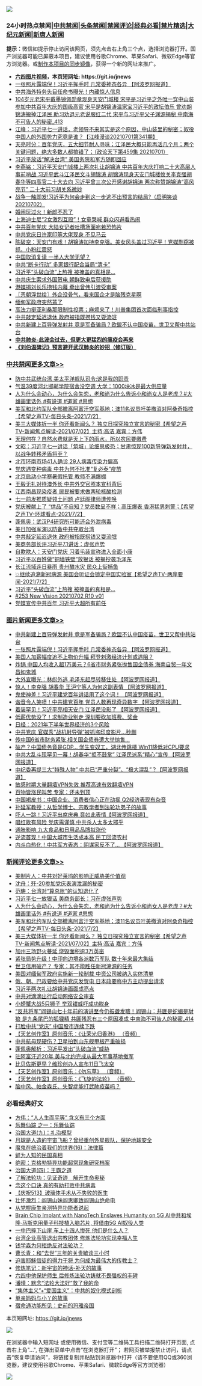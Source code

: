 ![](https://raw.githubusercontent.com/fqnews/bnews/master/64photo/fqnews-qr.jpg)

<div id="tt">
<h3>24小时热点禁闻|<a href="#%E4%B8%AD%E5%85%B1%E7%A6%81%E9%97%BB%E6%9B%B4%E5%A4%9A%E6%96%87%E7%AB%A0">中共禁闻</a>|<a href="#%E5%9B%BE%E7%89%87%E6%96%B0%E9%97%BB%E6%9B%B4%E5%A4%9A%E6%96%87%E7%AB%A0">头条禁闻</a>|<a href="#%E6%96%B0%E9%97%BB%E8%AF%84%E8%AE%BA%E6%9B%B4%E5%A4%9A%E6%96%87%E7%AB%A0">禁闻评论|<a href="#%E5%BF%85%E7%9C%8B%E7%BB%8F%E5%85%B8%E5%A5%BD%E6%96%87">经典必看|<a href="/video.md#%E7%A6%81%E7%89%87%E7%B2%BE%E9%80%89">禁片精选</a>|<a href="https://github.com/fqnews/djy/blob/master/gb/nf1351518.md#1">大纪元新闻</a>|<a href="https://github.com/fqnews/ntdtv/blob/master/gb/prog204.md#1">新唐人新闻</a></h3>
<div><b>提示：</b>微信如提示停止访问该网页，须先点击右上角三个点，选择浏览器打开。国产浏览器可能已屏蔽本项目，建议使用谷歌Chrome、苹果Safari、微软Edge等官方浏览器。或<a href="https://github.com/fqnews/bnews/blob/master/%E5%88%B6%E4%BD%9Cgit%E7%A6%81%E9%97%BB%E9%95%9C%E5%83%8F.md">制作本项目的同步镜像</a>，获得一个新的网址来推广。</div>
<ul>
<li><b><a href="http://d1.bdrive.tk/64.mp4" target="_blank">六四图片视频</a>，本页短网址: https://git.io/jnews</b></li>
<li><a href="/topimagenews/20210702/1578867.md">一张照片露端倪！习近平挥手时 几常委神态各异 【阿波罗网报道】</a></li>
<li><a href="/cbnews/20210702/1578759.md">中共海外特务头目任命书曝光！内藏惊人信息</a></li>
<li><a href="/comments/20210702/1578894.md">104岁元老宋平戴墨镜佩勋章现身天安门城楼 宋平是习近平之外唯一穿中山装参加中共百年大庆的国级高官 宋平是胡锦涛温家宝习近平的政坛伯乐 曾劝胡锦涛搬掉江泽民 助习劝退元老说服红二代 宋平与习近平父子渊源揭秘 中南海不可告人的秘密_413</a></li>
<li><a href="/cbnews/20210702/1578879.md">江峰：习近平七一讲话，老领导不来其实是这个原因，中山装里的秘密；奴役中国人的外国势力究竟是谁？【江峰漫谈20210701第341期】</a></li>
<li><a href="/cbnews/20210702/1578835.md">天亮时分：百年党庆，五大细节耐人寻味；江泽民大概只能再活几个月；两个关键问题，绝大多数人都搞错了；（政论天下第459集 20210701）</a></li>
<li><a href="/cbnews/20210702/1578908.md">习近平放话“解决台湾” 美国务院和军方随即回应</a></li>
<li><a href="/comments/20210702/1578927.md">李燕铭：习近平天安门城楼上两次礼让胡锦涛 中共百年大庆打响二十大高层人事前哨战 习近平武斗江泽民文斗胡锦涛 胡锦涛现身天安门城楼攸关李克强胡春华等四高官二十大去向 习近平曾三次公开感谢胡锦涛 两次称赞胡锦涛“高风亮节” 二十大前习胡关系微妙</a></li>
<li><a href="/bannedvideo/20210702/1579037.md">战争一触即发!习近平为何会走到这一步逃不出预言的结局?（启明笑谈20210702）</a></li>
<li><a href="/cnnews/20210702/1579055.md">婚闹玩过火！新郎不忍了</a></li>
<li><a href="/cbnews/20210702/1579067.md">上海迪士尼“2女激烈互殴”！女童哭喊 群众闪避看热闹</a></li>
<li><a href="/cnnews/20210702/1578892.md">中共百年党庆 大陆女记者吐槽场面宛若恐怖片</a></li>
<li><a href="/cbnews/20210702/1579097.md">中共党庆日许家印等大佬现身 不见马云</a></li>
<li><a href="/bannedvideo/20210702/1579122.md">陈破空：天安门有戏！胡锦涛加持李克强。美女风头盖过习近平！党媒剽窃被抓，小粉红震怒</a></li>
<li><a href="/cnnews/20210702/1578769.md">中国取消复读 一半人大学无望？</a></li>
<li><a href="/cbnews/20210702/1578754.md">中共“断卡行动” 多家银行配合当局“清卡”</a></li>
<li><a href="/cbnews/20210702/1579150.md">习近平“头破血流”上热搜 被掩盖的真相是…</a></li>
<li><a href="/cbnews/20210702/1578758.md">中共庆生索求外国贺电 朝鲜致电后获援助</a></li>
<li><a href="/cbnews/20210702/1579050.md">港媒揭刘长乐捞钱内幕 牵出曾伟引渡受审案</a></li>
<li><a href="/ssgc/20210702/1578862.md">〖兲朝浮世绘〗外企没骨气，看来国企才是脑残克星啊</a></li>
<li><a href="/baitai/20210702/1578822.md">缅甸军政府突然蔫了</a></li>
<li><a href="/comments/20210702/1578828.md">高法力挺亚利桑那限制性投票；麻烦来了！川普集团首次面临刑事指控</a></li>
<li><a href="/cbnews/20210702/1579262.md">中共敲定延迟退休 政府被指既捞钱又耍流氓</a></li>
<li><a href="/topimagenews/20210702/1579216.md">中共新建上百导弹发射井 竟是军备骗局？欧盟不认中国疫苗，世卫又帮中共站台</a></li>
<li><b><a href="/comments/20200211/1275071.md" target="_blank">中共肺炎-此波会过去，但更大更猛烈的瘟疫会再来</a></b></li>
<li><b><a href="/comments/20200207/1272816.md" target="_blank">《刘伯温碑记》预言避开武汉肺炎的妙招（修订版）</a></b></li>
</ul>
</div>

<div class="catlist">
<h3><a href="/cbnews/" target="_blank">中共禁闻</a><span><a href="/cbnews/" target="_blank" rel="nofollow">更多文章>></a></span></h3>
<ul>
<li><a href="/cbnews/20210703/1579462.md" target="_blank">防中共武统台湾 美太平洋舰队司令:这是我的职责</a></li>
<li><a href="/cbnews/20210703/1579461.md" target="_blank">气温39度河北邯郸学院宿舍没空调 大学：1000块冰是最大供应量</a></li>
<li><a href="/comments/20210703/1579457.md" target="_blank">人为什么会动心，为什么会失恋，老和尚为什么告诉小和尚女人是老虎？#大雄画里话外 #有说道 #道家 #思想</a></li>
<li><a href="/comments/20210703/1579451.md" target="_blank">美军和北约军队全部撤离阿富汗空军基地；澳11名议员吁美撤消对阿桑奇指控【希望之声TV-每日头条-2021/7/2】</a></li>
<li><a href="/comments/20210703/1579450.md" target="_blank">美三大媒体折一半  你还看新闻么？ 独立日探究独立宣言的秘密【希望之声TV-新闻焦点解读-2021/07/02】主持:高洁  嘉宾：方伟</a></li>
<li><a href="/cbnews/20210703/1579449.md" target="_blank">天理何在？自然水费就是天上下的雨水，所以农民要缴费</a></li>
<li><a href="/cbnews/20210703/1579432.md" target="_blank">文昭：习近平七一讲话「筑城」论细思极恐；甘肃惊现100新导弹新发射井，以战争转移矛盾将至？</a></li>
<li><a href="/cbnews/20210703/1579391.md" target="_blank">北市环南市场41人确诊 29人病毒传染力偏高</a></li>
<li><a href="/cbnews/20210703/1579390.md" target="_blank">党庆遇变种病毒 中共为何不批准“复必泰”疫苗</a></li>
<li><a href="/cbnews/20210703/1579380.md" target="_blank">北京启动小学寒暑假托管 教师不满爆棚</a></li>
<li><a href="/cbnews/20210703/1579371.md" target="_blank">王毅无礼对待澳外长 中共外交官照本宣科背后</a></li>
<li><a href="/cbnews/20210703/1579370.md" target="_blank">江西南昌现染疫者 居民被要求做两轮核酸检测</a></li>
<li><a href="/cbnews/20210703/1579369.md" target="_blank">七一前发推质疑领土问题 卢廷阁律师遭传唤</a></li>
<li><a href="/comments/20210703/1579306.md" target="_blank">党庆被献上了 “供品”不自知？党员数呈不祥；高压爆表 香港猛男刺警；【希望之声TV-环球看点-2021/7/2】</a></li>
<li><a href="/cbnews/20210702/1579264.md" target="_blank">蓬佩奥：武汉P4研究所可能还会外泄病毒</a></li>
<li><a href="/cbnews/20210702/1579263.md" target="_blank">美日加强军演以防备中共夺取台湾</a></li>
<li><a href="/cbnews/20210702/1579262.md" target="_blank">中共敲定延迟退休 政府被指既捞钱又耍流氓</a></li>
<li><a href="/cbnews/20210702/1579218.md" target="_blank">美商务部长评习近平7.1讲话：虚张声势</a></li>
<li><a href="/cbnews/20210702/1579217.md" target="_blank">自欺欺人：天安门党庆 习着毛装宣称进入全面小康</a></li>
<li><a href="/cbnews/20210702/1579204.md" target="_blank">习近平以百姓做“铜墙铁壁”放狠话 被揭抄袭毛泽东</a></li>
<li><a href="/cbnews/20210702/1579203.md" target="_blank">长江流域连日暴雨 贵州酿水灾 民众上街捕鱼</a></li>
<li><a href="/comments/20210702/1579196.md" target="_blank">💥继续追溯新冠病源 美国会听证会锁定中国实验室【希望之声TV-两岸要闻-2021/7/2】</a></li>
<li><a href="/cbnews/20210702/1579150.md" target="_blank">习近平“头破血流”上热搜 被掩盖的真相是…</a></li>
<li><a href="/comments/20210702/1579123.md" target="_blank">#253 New Vision 20210702 R10 v01</a></li>
<li><a href="/cbnews/20210702/1579098.md" target="_blank">党媒宣传中共百年 习近平大超所有前任</a></li>

</ul>
</div>
<div class="catlist">
<h3><a href="/topimagenews/" target="_blank">图片新闻</a><span><a href="/topimagenews/" target="_blank" rel="nofollow">更多文章>></a></span></h3>
<ul>
<li><a href="/topimagenews/20210702/1579216.md" target="_blank">中共新建上百导弹发射井 竟是军备骗局？欧盟不认中国疫苗，世卫又帮中共站台</a></li>
<li><a href="/topimagenews/20210702/1578867.md" target="_blank">一张照片露端倪！习近平挥手时 几常委神态各异 【阿波罗网报道】</a></li>
<li><a href="/topimagenews/20210702/1578533.md" target="_blank">美国人加薪幅度追不上物价升幅 拜登刺激经济计划或遇阻？</a></li>
<li><a href="/topimagenews/20210701/1578374.md" target="_blank">炸锅 中国人均收入超1万美元？6省市财务紧张抛售国企债券 海南自贸一年文昌如鬼城</a></li>
<li><a href="/topimagenews/20210701/1578148.md" target="_blank">大外宣曝光：林彪外逃 毛泽东赶尽转移住处 【阿波罗网报道】</a></li>
<li><a href="/topimagenews/20210701/1578123.md" target="_blank">惊人！李克强 胡春华 王沪宁等人为何这副表情 【阿波罗网报道】</a></li>
<li><a href="/topimagenews/20210701/1578104.md" target="_blank">鬼使神差！习近平建党百年讲话用了这个词！ 【阿波罗网报道】</a></li>
<li><a href="/topimagenews/20210701/1578070.md" target="_blank">谐音令人笑喷！中共建党百年 党员人数再现奇异数字 【阿波罗网报道】</a></li>
<li><a href="/topimagenews/20210701/1577976.md" target="_blank">着装罕见！习近平亮相天安门 江泽民没影了 【阿波罗网报道】</a></li>
<li><a href="/topimagenews/20210701/1577804.md" target="_blank">低薪优势没了！求制造业别走 深圳要砍加班费、奖金</a></li>
<li><a href="/topimagenews/20210701/1577795.md" target="_blank">日经：2021年下半年世界经济的3个风险</a></li>
<li><a href="/topimagenews/20210701/1577782.md" target="_blank">中共党庆 官媒秀“战机射导弹”被抓盗印度影片…秒删</a></li>
<li><a href="/topimagenews/20210630/1577706.md" target="_blank">传中国6省市财务紧张 相关国企债券遭大举抛售…</a></li>
<li><a href="/topimagenews/20210630/1577541.md" target="_blank">破产？中国债务竟是GDP&#8230; 学生变奴工，湖北传跳楼 Win11降低对CPU要求</a></li>
<li><a href="/topimagenews/20210630/1577446.md" target="_blank">中共大乱斗现罕见一幕！胡春华“拒不鼓掌” 江泽民派系“精心”宣传 【阿波罗网报道】</a></li>
<li><a href="/topimagenews/20210630/1577424.md" target="_blank">中纪委再提三大“特殊人物” 中共已“严重分裂”、“极大混乱”？【阿波罗网报道】</a></li>
<li><a href="/comments/20210630/1485911.md" target="_blank">敏感时期大量翻墙VPN失效 推荐高速有效翻墙VPN</a></li>
<li><a href="/topimagenews/20210630/1577019.md" target="_blank">百物皆涨民叫苦 专家：还未到顶</a></li>
<li><a href="/topimagenews/20210629/1576940.md" target="_blank">中国褐皮书：中国企业、消费者信心正在动摇 Q2经济表现有杂音</a></li>
<li><a href="/comments/20210629/1576797.md" target="_blank">孙延军教授：从哲学博士、宗教学者到法轮功弟子的故事</a></li>
<li><a href="/topimagenews/20210629/1576671.md" target="_blank">吓人一跳！习近平出席庆典 竟如此表情【阿波罗网报道】</a></li>
<li><a href="/topimagenews/20210629/1576670.md" target="_blank">唱红歌有风险 党庆需谨慎 中共杀人太多太邪乎</a></li>
<li><a href="/topimagenews/20210629/1576356.md" target="_blank">通胀影响 九大食品和日用品品牌拟涨价</a></li>
<li><a href="/topimagenews/20210628/1576216.md" target="_blank">逆流首现！中国大城市生活成本高 民工回流农村</a></li>
<li><a href="/topimagenews/20210628/1575968.md" target="_blank">内斗白热化！中共军方表态：阴谋家反不了&#8230; 【阿波罗网报道】</a></li>

</ul>
</div>
<div class="catlist">
<h3><a href="/comments/" target="_blank">新闻评论</a><span><a href="/comments/" target="_blank" rel="nofollow">更多文章>></a></span></h3>
<ul>
<li><a href="/comments/20210703/1579476.md" target="_blank">美制片人：中共对好莱坞的影响正威胁美价值观</a></li>
<li><a href="/comments/20210703/1579472.md" target="_blank">沈舟：歼-20参加党庆表演泄漏的秘密</a></li>
<li><a href="/comments/20210703/1579471.md" target="_blank">范畴：台湾对“算总账”的认知退化了</a></li>
<li><a href="/comments/20210703/1579458.md" target="_blank">习近平七一放狠话 美商务部长：习在虚张声势</a></li>
<li><a href="/comments/20210703/1579457.md" target="_blank">人为什么会动心，为什么会失恋，老和尚为什么告诉小和尚女人是老虎？#大雄画里话外 #有说道 #道家 #思想</a></li>
<li><a href="/comments/20210703/1579451.md" target="_blank">美军和北约军队全部撤离阿富汗空军基地；澳11名议员吁美撤消对阿桑奇指控【希望之声TV-每日头条-2021/7/2】</a></li>
<li><a href="/comments/20210703/1579450.md" target="_blank">美三大媒体折一半  你还看新闻么？ 独立日探究独立宣言的秘密【希望之声TV-新闻焦点解读-2021/07/02】主持:高洁  嘉宾：方伟</a></li>
<li><a href="/comments/20210703/1579447.md" target="_blank">加州三场野火蔓延 烧毁面积逾3万英亩</a></li>
<li><a href="/comments/20210703/1579446.md" target="_blank">紧张局势升级！中印向边境各派数万军队 数十年来最大集结</a></li>
<li><a href="/comments/20210703/1579428.md" target="_blank">世卫信用破产？ 专家：其不能胜任新冠溯源的任务</a></li>
<li><a href="/comments/20210703/1579411.md" target="_blank">美国对缅甸军政府实施新一轮制裁 中资公司被纳入实体清单</a></li>
<li><a href="/comments/20210703/1579410.md" target="_blank">俄、朝、巴政要给中共党庆发贺电 日本政要称中方主动提出请求</a></li>
<li><a href="/comments/20210703/1579399.md" target="_blank">习近平两次礼让胡锦涛画面成亮点</a></li>
<li><a href="/comments/20210703/1579388.md" target="_blank">中共对滴滴出行启动网络安全审查</a></li>
<li><a href="/comments/20210703/1579381.md" target="_blank">小螃蟹大战5只狮子 举双钳威吓成功脱身</a></li>
<li><a href="/comments/20210703/1579379.md" target="_blank">“反共将军”阎锡山七十年前的演讲至今仍振聋发聩！阎锡山：共匪是蛇蝎是豺狼 是九条尾巴的狐狸精 共匪残忍有三个原因凑成 中南海不可告人的秘密_414</a></li>
<li><a href="/comments/20210703/1579366.md" target="_blank">打脸中共“党庆” 中国股市连续下跌</a></li>
<li><a href="/comments/20210703/1579356.md" target="_blank">【天艺创作室】原创音乐：《让荣光归香港》 （音频）</a></li>
<li><a href="/comments/20210703/1579355.md" target="_blank">中共航母现硬伤？卫星拍到山东舰甲板严重破损</a></li>
<li><a href="/comments/20210703/1579354.md" target="_blank">蓬佩奥解析：习近平发出“头破血流”威胁</a></li>
<li><a href="/comments/20210703/1579341.md" target="_blank">驻阿富汗近20年 美与北约完成从最大军事基地撤军</a></li>
<li><a href="/comments/20210703/1579340.md" target="_blank">比贝佐斯更早？维珍创办人宣布11日飞太空</a></li>
<li><a href="/comments/20210703/1579338.md" target="_blank">【天艺创作室】原创音乐：《勿忘草》 （音频）</a></li>
<li><a href="/comments/20210703/1579337.md" target="_blank">【天艺创作室】原创音乐：《飞旋的法轮》 （音频）</a></li>
<li><a href="/comments/20210703/1579332.md" target="_blank">脑中风、帕金森氏、失智症能打武肺疫苗吗？</a></li>

</ul>
</div>

<div class="catlist">
<h3>必看经典好文</h3>
<ul>
<li><a href="/comments/20200720/1363377.md" target="_blank">方伟：“人人生而平等” 含义有三个方面</a></li>
<li><a href="/tculture/20170710/789533.md" target="_blank">乐舞仙踪 之一：乐舞仙踪</a></li>
<li><a href="/cbnews/20180315/914943.md" target="_blank">治国大道(九)：礼治模型</a></li>
<li><a href="/comments/20200712/1359456.md" target="_blank">月球是人造的宇宙飞船？曾经重创外星舰队，保护地球安全</a></li>
<li><a href="/topimagenews/20180615/958090.md" target="_blank">魔鬼在统治着我们的世界(16)：法律篇</a></li>
<li><a href="/comments/20200926/1403589.md" target="_blank">鲜为人知的民国真相</a></li>
<li><a href="/comments/20200705/783265.md" target="_blank">绝密：克格勃特异功能超常现象研究档案</a></li>
<li><a href="/cbnews/20180310/912637.md" target="_blank">治国大道(四)：王霸之道</a></li>
<li><a href="/comments/20200307/1289968.md" target="_blank">了解法轮功：见证奇迹　解开生命奥秘</a></li>
<li><a href="/comments/20200707/1357090.md" target="_blank">念这个口诀 真的有助打败中共病毒</a></li>
<li><a href="/cbnews/20210526/1554325.md" target="_blank">【庆祝513】玻璃体手术从不失败的医生</a></li>
<li><a href="/cbnews/20200727/1366904.md" target="_blank">壮怀激烈：阎锡山妹阎惠卿致阎锡山绝命电</a></li>
<li><a href="/comments/20210331/1516768.md" target="_blank">从党棍康生亲测特异功能者说起</a></li>
<li><a href="/comments/20200901/1451956.md" target="_blank">Brain Chip Implant with NanoTech Enslaves Humanity on 5G AI中共和埃隆∙马斯克用量子科技植入脑芯片, 将借由5G AI奴役人类</a></li>
<li><a href="/cbnews/20200611/1343057.md" target="_blank">一中巴摔下山崖 车上十四人惨死 他们是什么人？</a></li>
<li><a href="/comments/20200528/1335859.md" target="_blank">台湾企业高管退出宗教团体 修炼法轮功实现幸福人生</a></li>
<li><a href="/comments/20210123/1473430.md" target="_blank">钱学森为何拒绝反对法轮功？</a></li>
<li><a href="/comments/20050116/727099.md" target="_blank">曹长青：和“去世”三年的关贵敏谈三小时</a></li>
<li><a href="/comments/20200622/1346846.md" target="_blank">迫害耶稣信徒的得力干将  为何成为最伟大的传教士？</a></li>
<li><a href="/comments/20190418/1115565.md" target="_blank">修炼笔记：新宇宙的神话-补天的故事</a></li>
<li><a href="/comments/20200926/1403542.md" target="_blank">六四中他保护师生 后修炼法轮功铸就不畏强权的丰碑</a></li>
<li><a href="/comments/20210312/1502968.md" target="_blank">潘晴：默念“法轮大法好”救了我的命</a></li>
<li><a href="/comments/20201007/1409565.md" target="_blank">“集体主义”+“爱国主义”：中共的奴化模式剖析</a></li>
<li><a href="/cbnews/20210518/1548912.md" target="_blank">单亲妈妈与小丫的故事</a></li>
<li><a href="/cbnews/20180711/970353.md" target="_blank">宿命通功能所见：史前的玛雅帝国</a></li>

</ul>
</div>

本页短网址: https://git.io/jnews

![](https://raw.githubusercontent.com/fqnews/bnews/master/64photo/fqnews-qr.jpg)

在浏览器中输入短网址 或使用微信、支付宝等二维码工具扫描二维码打开页面, 点击右上角"...", 在弹出菜单中点击“在浏览器打开”； 若网页被举报禁止访问，请点击“恢复申请访问”，将链接复制并粘贴到浏览器中打开（请不要使用QQ或360浏览器，建议使用谷歌Chrome、苹果Safari、微软Edge等官方浏览器）

![](https://raw.githubusercontent.com/fqnews/bnews/master/64photo/wx.jpg)